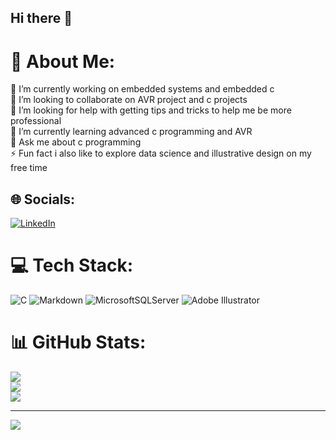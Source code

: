 ## Hi there 👋

# 💫 About Me:
🔭 I’m currently working on embedded systems and embedded c <br>👯 I’m looking to collaborate on AVR project and c projects<br>🤝 I’m looking for help with getting tips and tricks to help me be more professional <br>🌱 I’m currently learning advanced c programming and AVR<br>💬 Ask me about c programming<br>⚡ Fun fact i also like to explore data science and illustrative design on my free time


## 🌐 Socials:
[![LinkedIn](https://img.shields.io/badge/LinkedIn-%230077B5.svg?logo=linkedin&logoColor=white)](https://linkedin.com/in/fares-hesham-a49151240) 

# 💻 Tech Stack:
![C](https://img.shields.io/badge/c-%2300599C.svg?style=for-the-badge&logo=c&logoColor=white) ![Markdown](https://img.shields.io/badge/markdown-%23000000.svg?style=for-the-badge&logo=markdown&logoColor=white) ![MicrosoftSQLServer](https://img.shields.io/badge/Microsoft%20SQL%20Server-CC2927?style=for-the-badge&logo=microsoft%20sql%20server&logoColor=white) ![Adobe Illustrator](https://img.shields.io/badge/adobe%20illustrator-%23FF9A00.svg?style=for-the-badge&logo=adobe%20illustrator&logoColor=white)
# 📊 GitHub Stats:
![](https://github-readme-stats.vercel.app/api?username=Fares-H2811&theme=tokyonight&hide_border=false&include_all_commits=false&count_private=false)<br/>
![](https://nirzak-streak-stats.vercel.app/?user=Fares-H2811&theme=tokyonight&hide_border=false)<br/>
![](https://github-readme-stats.vercel.app/api/top-langs/?username=Fares-H2811&theme=tokyonight&hide_border=false&include_all_commits=false&count_private=false&layout=compact)

---
[![](https://visitcount.itsvg.in/api?id=Fares-H2811&icon=0&color=0)](https://visitcount.itsvg.in)

<!-- Proudly created with GPRM ( https://gprm.itsvg.in ) -->
